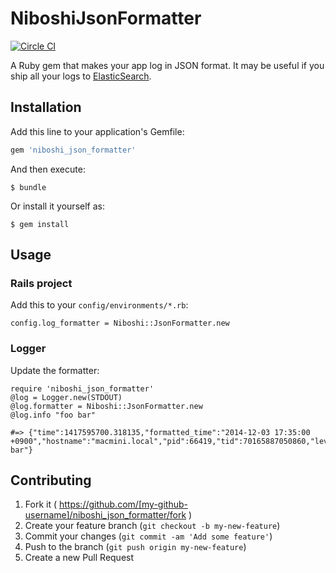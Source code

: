 # NiboshiJsonFormatter

[![Circle CI](https://circleci.com/gh/ZCloud-Firstserver/niboshi_json_formatter/tree/master.svg?style=svg)](https://circleci.com/gh/ZCloud-Firstserver/niboshi_json_formatter/tree/master)

A Ruby gem that makes your app log in JSON format. It may be useful if you ship all your logs to [ElasticSearch](http://www.elasticsearch.org/).

## Installation

Add this line to your application's Gemfile:

```ruby
gem 'niboshi_json_formatter'
```

And then execute:

    $ bundle

Or install it yourself as:

    $ gem install

## Usage

### Rails project

Add this to your `config/environments/*.rb`:

```
config.log_formatter = Niboshi::JsonFormatter.new
```
### Logger

Update the formatter:

```
require 'niboshi_json_formatter'
@log = Logger.new(STDOUT)
@log.formatter = Niboshi::JsonFormatter.new
@log.info "foo bar"

#=> {"time":1417595700.318135,"formatted_time":"2014-12-03 17:35:00 +0900","hostname":"macmini.local","pid":66419,"tid":70165887050860,"level":"INFO","program_name":null,"message":"foo bar"}
```

## Contributing

1. Fork it ( https://github.com/[my-github-username]/niboshi_json_formatter/fork )
2. Create your feature branch (`git checkout -b my-new-feature`)
3. Commit your changes (`git commit -am 'Add some feature'`)
4. Push to the branch (`git push origin my-new-feature`)
5. Create a new Pull Request
